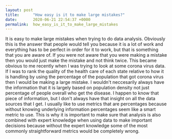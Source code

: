 ```yaml
---
layout: post
title:      "How easy is it to make large mistakes?"
date:       2020-06-21 22:54:37 +0000
permalink:  how_easy_is_it_to_make_large_mistakes
---
```



It is easy to make large mistakes when trying to do data analysis. Obviously this is the answer that people would tell you because it is a lot of work and everything has to be perfect in order for it to work, but that is something that you are aware of. If you were not aware that you were making a mistake then you would just make the mistake and not think twice. This became obvious to me recently when I was trying to look at some corona virus data. If I was to rank the quality of the health care of each state relative to how it is handling by using the percentage of the population that got corona virus then I would be making a large mistake. I wouldn't neccesarily always have the information that it is largely based on population density not just percentage of people overall who get the disease. I happen to know that piece of information, but I don't always have that insight on all the data sources that I get. I usually like to use metrics that are percentages because without knowing underlying information percentages seem like a smart metric to use. This is why it is important to make sure that analysis is also combined with expert knowledge when using data to make important decisions because without the expert knowledge some of the most commonly straightforward metrics would be completely wrong. 
